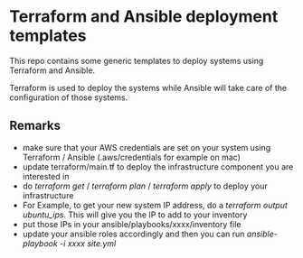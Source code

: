 Terraform and Ansible deployment templates
==========================================

This repo contains some generic templates to deploy systems using Terraform and Ansible.

Terraform is used to deploy the systems while Ansible will take care of the configuration of those systems.

Remarks
-------

* make sure that your AWS credentials are set on your system using Terraform / Ansible (.aws/credentials for example on mac)
* update terraform/main.tf to deploy the infrastructure component you are interested in
* do *terraform get* / *terraform plan* / *terraform apply* to deploy your infrastructure
* For Example, to get your new system IP address, do a *terraform output ubuntu_ips*. This will give you the IP to add to your inventory
* put those IPs in your ansible/playbooks/xxxx/inventory file 
* update your ansible roles accordingly and then you can run *ansible-playbook -i xxxx site.yml*